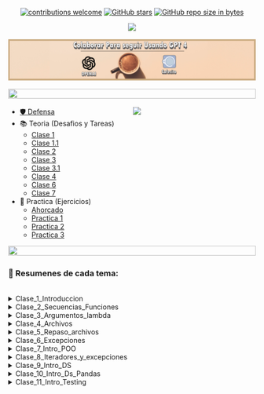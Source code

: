 
<div align="center"> 

[![contributions welcome](https://img.shields.io/badge/contributions-welcome-brightgreen.svg?style=flat)](https://github.com/Fabian-Martinez-Rincon/Seminario-de-Lenguajes-Python)
[![GitHub stars](https://img.shields.io/github/stars/Fabian-Martinez-Rincon/Seminario-de-Lenguajes-Python)](https://github.com/Fabian-Martinez-Rincon/Seminario-de-Lenguajes-Python/stargazers/)
[![GitHub repo size in bytes](https://img.shields.io/github/repo-size/Fabian-Martinez-Rincon/Seminario-de-Lenguajes-Python)](https://github.com/Fabian-Martinez-Rincon/Seminario-de-Lenguajes-Python)


<img src="https://readme-typing-svg.demolab.com?font=Fira+Code&size=30&duration=1700&pause=800&color=28CDF7&center=true&width=635&lines=Seminario de Lenguajes Python"/>
 </div>

</div>


<a title="" href="https://cafecito.app/ei-materias"><img src="/Otros/Cafecito.png" alt="" /></a>




<img src= 'https://i.gifer.com/origin/8c/8cd3f1898255c045143e1da97fbabf10_w200.gif' height="20" width="100%">

<p><img width="250" align='right' src="https://media.giphy.com/media/1Ye7CiFf0OvUaJ82A2/giphy.gif"></p>

- [🛡️ Defensa](/Defensa.md)
- 📚 Teoria (Desafios y Tareas)
    - [Clase 1](/docs/Documentos/Clases/Clase1.md)
    - [Clase 1.1](/docs/Documentos/Clases/Clase1_1.md)
    - [Clase 2](/docs/Documentos/Clases/Clase2.md)
    - [Clase 3](/docs/Documentos/Clases/Clase3.md)
    - [Clase 3.1](/docs/Documentos/Clases/Clase3_1.md)
    - [Clase 4](/docs/Documentos/Clases/Clase4.md)
    - [Clase 6](/docs/Documentos/Clases/Clase6.md)
    - [Clase 7](/docs/Documentos/Clases/Clase7.md)
- 🔧 Practica (Ejercicios)
    - [Ahorcado](/docs/Documentos/Ahorcado.md)
    - [Practica 1](/docs/Documentos/Practica1.md)
    - [Practica 2](/docs/Documentos/Practica2.md)
    - [Practica 3](/docs/Documentos/Practica3.md)

<img src= 'https://i.gifer.com/origin/8c/8cd3f1898255c045143e1da97fbabf10_w200.gif' height="20" width="100%">


### 📖 Resumenes de cada tema:

<br>

<details ><summary>Clase_1_Introduccion</summary> 


---

```Python
cadena = "dos"
match cadena:
    case "uno":
        print("UNO")
    case "dos" | "tres":
        print("DOS O TRES")
    case _:
        print("Ups.. ninguno de los anteriores")
```

```Python
intento = 3
nombre = "claudia"
print(f'Hola {nombre} !!! Ganaste! y necesitaste {intento} intentos!!!')
x = 4
print(f"{x:2d} {x*x:3d} {x*x*x:4d}")
```

</details>


<details><summary> Clase_2_Secuencias_Funciones </summary>


---

#### Cargar una Lista desde teclado

```Python
def Ingresar(lista_de_notas:list[int]):
    nota = int(input("Ingresá una nota (-1 para finalizar)"))
    while nota != -1:
        lista_de_notas.append(nota)
        nota = int(input("Ingresá una nota (-1 para finalizar)"))
    return lista_de_notas

lista_de_notas:list[int] = []
lista_de_notas=Ingresar(lista_de_notas)
print(lista_de_notas)

```

``Las tuplas no se pueden modificar``

#### Cargar un Diccionario desde teclado

```Python
def ingreso_notas():
""" Esta función retorna un diccionario con los nombres y notas de estudiantes """
    nombre = input("Ingresa un nombre (<FIN> para finalizar)")
    dicci = {}
    while nombre != "FIN":
        nota = int(input(f"Ingresa la nota de {nombre}"))
        dicci[nombre] = nota
        nombre = input("Ingresa un nombre (<FIN> para finalizar)")
    return dicci
notas_de_estudiantes = ingreso_notas()
notas_de_estudiantes
```

#### Los parametros pueden tener valores por defecto

```Python
def mi_musica(dicci_musica, nombre, tipo_musica="nacional"):
    if nombre in dicci_musica:
        interpretes = dicci_musica[nombre]
        for elem in interpretes[tipo_musica]:
            print(elem)
    else:
    print(f"¡Hola {nombre}! No tenés registrada música en esta colección")
mi_musica(nombre="vivi", tipo_musica="internacional", dicci_musica=dicci_musica)
```

#### Dato

```Python
def agrego(a, L=[]):
    L.append(a)
    return L
print(agrego(1))
print(agrego(2))
print(agrego(3))
```

#### Conjunto

Un conjunto es una colección de datos heterogéna, desordenada, NO indexada y sin elementos duplicados

```Python
bandas = {"AC/DC", "Metallica", "Greta Van Fleet", "Soda Stéreo", "Los Piojos"}
for elem in bandas:
    print(elem)
```

Operaciones con conjuntos
- Pensemos en las operaciones matemáticas sobre conjuntos:
    - in: retonar si un elemento pertenece o no a un conjunto.
    - |: unión entre dos conjuntos.
    - &: intersección entre dos conjuntos.
    - -: diferencia de conjuntos.


</details>


<details><summary> Clase_3_Argumentos_lambda </summary>

---

### Numero variable de parametros (Tupla)

#### `args` es una tupla que representa a los parámetros pasados.

```Python
def imprimo(*args):
    """ Esta función imprime los argumentos y sus tipos"""
    for valor in args:
        print(f"{valor} es de tipo {type(valor)}")
imprimo([1,2], "hola", 3.2) 
```

### Numero variable de parametros (Diccionario)

#### `args` es una diccionario que representa a los parámetros pasados.

```Python
def imprimo_otros_valores(**kwargs):
    """ ..... """
    for clave, valor in kwargs.items():
        print(f"{clave} es {valor}")
imprimo_otros_valores(banda1= 'Nirvana', banda2="Foo Fighters", banda3="AC/DC")
```

#### `global` y `nonlocal` permiten acceder a varables no locales a una función.

```Python
x = 0
def uno():
    x = 10
    def uno_uno():
        nonlocal x
        #global x
        x = 100
        print(f"En uno_uno: {x}")
    uno_uno()
    print(f"En uno: {x}") 
uno()
print(f"En ppal: {x}") 
```

### Atributos en Funciones

```Python
def calculo_promedio(notas):
    """ Esta función calcula el promedio de las notas recibida por parámetro.
    notas: es un diccionario de forma nombre_estudiante: nota
    """
    suma = 0
    for estu in notas:
        suma += notas[estu]
    promedio = 0 if len(notas)==0 else suma/len(notas)    
    return promedio

print(calculo_promedio.__doc__) 
print(calculo_promedio.__defaults__)
print(calculo_promedio.__name__)
```

- **funcion.\_\_doc__**: es el **docstring**.
- **funcion.\_\_name__**: es una cadena con el nombre la función.
- **funcion.\_\_defaults__**: es una tupla con los valores por defecto de los parámetros opcionales.


### Retorna una lista con las palabras en orden alfabetico 

```Python
def ordeno2(cadena:str):
    """ Implementación usando sorted"""
    lista = cadena.split()
    return sorted(lista, key=str.lower)
print(ordeno2("Hoy puede ser un gran día. "))
```

### Funciones Lambda

<h3>

```Python
 lambda parametros : expresion 
```

</h3>


### Ejemplo

```Python
def make_incrementor(n):
    return lambda x: x + n

f = make_incrementor(2)
g = make_incrementor(6)

print(f(42), g(42))
print(make_incrementor(22)(33))

# 44 48
# 55
```

### Función `map`

```Python
def doble(x):
    return 2*x
lista  = [1, 2, 3, 4, 5, 6, 7]
dobles = list(map(doble, lista))
print(dobles)
# [2, 4, 6, 8, 10, 12, 14]
```

### Función `map`

```Python
lista  = [1, 2, 3, 4, 5, 6, 7]
dobles = map(lambda x: 2*x, lista)
pares = list(filter(lambda x: x%2 == 0, lista))

print(dobles) # <map object at 0x00000144B50EDAB0>
print(pares)  # [2, 4, 6]
```

### Modulo `sys`

- Entre otras cosas, define:
    - `exit([arg])`: sale del programa actual;
    - `path`: las rutas donde buscar los módulos a cargar;
    - `platform`: contiene información sobre la plataforma.

## Tarea

- Averiguar cuándo un módulo se denomina **__main__**,

Un módulo puede definir funciones, clases y variables. Entonces, cuando el intérprete ejecuta un módulo, el variable \_\_name__ se establecerá como \_\_main__ si el módulo que se está ejecutando es el programa principa

</details>


<details ><summary> Clase_4_Archivos </summary>

---

# El módulo \_\_main__

- Las instrucciones ejecutadas en el nivel de llamadas superior del intérprete, ya sea desde un script o interactivamente, se consideran parte del módulo llamado **\_\_main__**, por lo tanto tienen su propio espacio de nombres global.

```Python
#módulo funciones
def uno():
    print("uno")
    print(f"El nombre de este módulo es {__name__}")

if __name__ == "__main__":
    uno()
```

### Función `open`

```python
open(file, mode='r', buffering=-1, encoding=None, errors=None, newline=None, closefd=True, opener=None)
```
- **encoding**: sólo para modo texto. Por defecto, la codificación establecida en las [configuraciones del sistema](https://docs.python.org/3.8/library/codecs.html#module-codecs) 
- **errors**: sólo en modo texto. Es una cadena que dice qué hacer ante un error en la codificación/decodificación. ("strict", "ignore", ..)
- **newline**: sólo modo texto. Puede ser: None, '', '\\n', '\\r', y '\\r\\n'.

```python

archi = open("pp.xxx", "r+", encoding="UTF-8")

import locale
locale.getpreferredencoding()


import os

ruta = os.path.dirname(os.path.realpath("."))
ruta_completa = os.path.join(ruta, "ejemplo","clase4", "archivo.txt")
```

### Almaceno datos en un archivo

```Python
f = open('archivo.txt', 'w')
print(f.write('Hola, xxxxxx'))
print(f.write('Mundo!'))

f.close()
```

### Leemos datos en un archivo

```Python
f = open('archivo.txt', 'r')
x = f.read(4)
print(f.read())
x
```

## Json

Cuando quiero guardar información que tiene una estructura

- Pensemos en estos ejemplos:

	- Los puntajes cada vez que juego a un juego. Información tipo: nombre jugador,  puntaje, fecha.
	- El banco de preguntas: tema, enunciado, respuesta correcta.
	- Los Python Plus de los estudiantes por turnos: turno, nombre, apellido, num_alumno, cantidad_puntos, etc.

- Es un formato de intercambio de datos muy popular. Por ejemplo:

```json
	{"equipo": "Astralis",
	 "e-sport": "CSGO",
	 "pais": "Dinamarca"}
    o 
    [{"equipo": "Astralis",
	  "e-sport": "CSGO",
	  "pais": "Dinamarca"},
      {"equipo": "9z",
	  "e-sport": "CSGO",
	  "pais": "Argentina"}]
```
- [+Info](https://www.json.org/json-en.html)

```Python
import json
```

- Permite serializar objetos.
    - serializamos con: `dumps()` y `dump()`.
    - desserializamos con: `loads()` y `load()`.

### Implementación

```Python
import json

archivo = open("bandas.txt", "r")
datos = json.load(archivo)
datos_a_mostrar = json.dumps(datos, indent=4)
archivo.close()
```

## CSV

- CSV (Comma Separated Values).
- Es un formato muy común para importar/exportar desde/hacia hojas de cálculo y bases de datos.

- **csv.reader**: crea un objeto "iterador" que nos permite recorrer las líneas del archivo.

### Leemos el contenido completo

```Python
import csv

ruta = os.path.dirname(os.path.realpath("."))
ruta_archivo = os.path.join(ruta, "Clase_4_Archivos","netflix_titles.csv")

archivo = open(ruta_archivo, "r",encoding="UTF-8")
csvreader = csv.reader(archivo, delimiter=',')

#encabezado = csvreader.__next__()
encabezado = next(csvreader)

for linea in csvreader:
    if linea[1] == "TV Show" and linea[5] == "Argentina": 
        print(f"{linea[2]:<40} {linea[3]}")

archivo.close()
```

### Otra forma de hacer lo de arriba

```Python
archivo = open(ruta_archivo, "r",encoding="UTF-8")
csvreader = csv.reader(archivo, delimiter=',')

shows_ar = filter(lambda x:  x[5] == "Argentina" and x[1] == "TV Show", csvreader)
for elem in shows_ar:
    print(f"{elem[2]:<40} {elem[3]}")
    
print(shows_ar)
archivo.close()
```

### Creamos un Csv desde un Txt

```Python
import csv
import json

archivo = open("bandas.txt")
archivo_csv = open("bandas.csv", "w")

bandas = json.load(archivo)

writer = csv.writer(archivo_csv)
writer.writerow(["Nombre", "Ciudad de procedencia", "Refencias"])
for banda in bandas:
    writer.writerow([banda["nombre"], banda["ciudad"], banda["ref"]])

archivo.close()
archivo_csv.close()
#type(writer)
```

### DoctReader

```Python
archivo_cvs = open("bandas.csv", "r")
csvreader = csv.DictReader(archivo_cvs, delimiter=',')

for linea in csvreader:
    print(linea["Nombre"])

archivo_csv.close()
```

</details>


<details><summary> Clase_5_Repaso_archivos </summary>

---

### import os

```python
import os
os.getcwd()
#'c:\\Users\\fabian\\Desktop\\Seminario-de-Lenguajes-Python\\Teorias\\Clase_4_Archivos'
ruta_completa = os.path.join(os.getcwd(), ruta_archivos)

archivo_netflix = os.path.join(ruta_completa, "netflix_titles.csv")
titulos_2021 = os.path.join(ruta_completa, "titulos2021.csv")
```

### with

```Python
# Abro el dataset
with open(archivo_netflix, encoding='utf-8') as data_set:
    reader = csv.reader(data_set, delimiter=',')
    # Creo el archivo .csv de salida
    with open(titulos_2021, 'w', encoding='utf-8') as salida:
        writer = csv.writer(salida)

        # Agrego el encabezado
        writer.writerow(reader.__next__())

        # Escribo sólo los titulos estrenados en 2021
        writer.writerows(filter(lambda titulo: titulo[7] == '2021', reader))
```

### Ejemplo Raro

```Python
import os
import csv
from collections import Counter

titulos_2021 = os.path.join(os.getcwd(),"Teorias", "Clase_4_Archivos","netflix_titles.csv")
archivo = open(titulos_2021, 'r', encoding="UTF-8")

csv_reader = csv.reader(archivo, delimiter=',')
paises = map(lambda fila: fila[5], csv_reader )
print(paises)
top_5 = Counter(paises).most_common(5)
print(f'Los 5 paises con más titulos: \n {dict(top_5)}')
```

</details>


<details ><summary> Clase_6_Excepciones </summary>

---

## PySimpleGUI

- **read()**: devuelve una **tupla** con un **evento** y **los valores** de todos los elementos de entrada en la ventana.

```Python
import PySimpleGUI as sg      

sg.Popup('Mi  primera ventanita', button_color=('black', 'red'))
sg.PopupYesNo('Mi  primera ventanita', button_color=('black', 'green'))
sg.PopupOKCancel('Mi  primera ventanita', button_color=('black', 'grey'))
texto = sg.PopupGetText('Titulo', 'Ingresá algo')      
sg.Popup('Resultados', 'Ingresaste el siguiente texto: ', texto)

#Creamos una Ventana
sg.Window(title="Hola Mundo!", layout=[[]], margins=(100, 50)).read()
```

### Leemos los eventos por teclado

```Python
import PySimpleGUI as sg

layout = [ [sg.Text('Ingresá primer valor'), sg.InputText()],
           [sg.Text('Ingresá segundo valor'), sg.InputText()],
           [sg.Button('Ok'), sg.Button('Cancel')] ]

window = sg.Window("Segunda Demo", layout, margins=(200, 150))

while True:
    event, values = window.read()

    if event == "Cancel" or event == sg.WIN_CLOSED:
        break
    print('Datos ingresados: ', values)

window.close()
```

### Layout: ¿cómo organizamos la UI?


Representa al esquema  o  diseño de nuestra UI: **cómo se distribuyen los elementos en la UI**.

```Python
layout = [ [sg.Text('Ingresá primer valor'), sg.InputText()],
           [sg.Text('Ingresá segundo valor'), sg.InputText()],
           [sg.Button('Ok'), sg.Button('Cancel')] ]
```
### Elementos de la UI

- Acá van algunos disponibles en PySimpleGUI

	- Buttons: File Browse, Folder Browse, Color chooser, Date picker, etc.
	- Checkbox, Radio Button, Listbox    
	- Slider, Progress Bar 
	- Multi-line Text Input, Scroll-able Output  
	- Image, Menu, Frame, Column, Graph, Table

## Excepciones

### NameError

```Python
XX = 10
try:
    print(XX1)
except NameError:
    print("Usaste una variable que no está definida")
```

### KeyError

```Python
bandas = {
    "William Campbell": {"ciudad": "La Plata", "ref": "www.instagram.com/williamcampbellok"},
    "Buendia": {"ciudad": "La Plata", "ref":"https://buendia.bandcamp.com/"},
    "Lúmine": {"ciudad": "La Plata", "ref": "https://www.instagram.com/luminelp/"},
    "La Renga": {"ciudad": "XXXX", "ref": "ALGUNA"},
    "Divididos": {"ciudad": "XXXX", "ref": "xxx"}}
mis_bandas: = []
nombre_banda =  input("Ingresá el nombre de la banda que te gusta")

try:
     mis_bandas.append({"banda": nombre_banda, "url":bandas[nombre_banda]})
except KeyError:
    print("Ingresaste el nombre de una banda que no tengo registrada")
                            
print(mis_bandas)
```

### finally

Siempre se ejecuta al final del bloque Try. (Cosa que cuando tenemos una except no pasaria)

### else

Se ejecuta unicamente si no hubo except, podemos imprimir un mensaje indicando que no hubo inconvenientes

</details>


<details><summary> Clase_7_Intro_POO </summary>

---

### Objeto Jugador

- El método **\_\_init__() se invoca automáticamente** al crear el objeto.

```Python
class Jugador():
    """ Define la entidad que representa a un jugador en el juego"""
    def __init__(self, nom="Tony Stark", nic="Ironman"):
        self.nombre = nom
        self.nick = nic
        self.puntos = 0
    #Métodos
    def incrementar_puntos(self, puntos):
        self.puntos += puntos

tony = Jugador()
bruce = Jugador("Bruce Wayne", "Batman")
print(tony.nombre)
print(bruce.nombre)
```

### Objetos SuperHeroe

<table >

<tr>
<td> SuperHeroe</td> <td> imprimo_villanos</td>
</tr>

<tr>
<td>
 
```Python
class SuperHeroe():
    """ Esta clase  define a un superheroe 
    villanos:  representa a los enemigos 
    de todos los superhéroes
    """  
    villanos = []
        
    def __init__(self, nombre, alias):
        self.nombre = nombre
        self.enemigos = []
                
    def get_nombre(self):
        return self.nombre
  
    def get_enemigos(self):
        return self.enemigos
        
    def agregar_enemigo(self, otro_enemigo):
        "Agrega un enemigo a los enemigos del superhéroe"
        
        self.enemigos.append(otro_enemigo)
        SuperHeroe.villanos.append(otro_enemigo)
```


</td>
<td>

```Python
# OJO que esta función  está FUERA de la clase
def imprimo_villanos(nombre, lista_de_villanos):
    "imprime  la lista de todos los villanos de nombre"
    print("\n"+"*"*40)
    print(f"Los enemigos de {nombre}")
    print("*"*40)
    for malo in lista_de_villanos:
        print(malo)
        
batman = SuperHeroe( "Bruce Wayne", "Batman")
ironman = SuperHeroe( "Tony Stark", "ironman")

batman.agregar_enemigo("Joker")
batman.agregar_enemigo("Pinguino")
batman.agregar_enemigo("Gatubela")

ironman.agregar_enemigo("Whiplash")
ironman.agregar_enemigo("Thanos")
```


 
</td>
</tr>
 
</table>



```Python
imprimo_villanos(batman.get_nombre(), batman.get_enemigos())
imprimo_villanos(ironman.get_nombre(), ironman.get_enemigos())

imprimo_villanos("todos los superhéroes", SuperHeroe.villanos)
```

### Python nos permite hacer lo siguiente (No es buena Practica)

```Py
class SuperHeroe:
    pass

tony = SuperHeroe()  
tony.nombre = "Tony Stark"
tony.alias = "Ironman"
tony.soy_Ironman = lambda : True if tony.alias == "Ironman" else False

tony.soy_Ironman()
tony.nombre

del tony.nombre
tony.nombre
```

### No es publico

```Python
class Jugador():
    "Define la entidad que representa a un jugador en el juego"
    def __init__(self, nom="Tony Stark", nic="Ironman"):
        self._nombre = nom
        self.nick = nic
        self.puntos = 0
    #Métodos
    def incrementar_puntos(self, puntos):
        self.puntos += puntos

tony = Jugador()
print(tony._nombre)
```

### No es taaan publico

```Python
class CodigoSecreto:
    '''¿¿¿Textos con clave??? '''

    def __init__(self, texto_plano, clave_secreta):
        self.__texto_plano = texto_plano
        self.__clave_secreta = clave_secreta

    def desencriptar(self, clave_secreta):
        '''Solo se muestra el texto si la clave es correcta'''
        
        if clave_secreta == self.__clave_secreta:
            return self.__texto_plano
        else:
            return ''
```

# Entonces... respecto a lo público y privado

## Respetaremos las convenciones

### Todo identificador que comienza con **"_"** será considerado privado.

# Algunos métodos especiales

Mencionamos antes que los "__" son especales en Python. Por ejemplo, podemos definir métodos con estos nombres:

- \_\_lt__, \_\_gt__, \_\_le__, \_\_ge__ 
- \_\_eq__, \_\_ne__

En estos casos, estos métodos nos permiten comparar dos objetos con los símbolos correspondientes:

- x<y invoca  x.\_\_lt\_\_(y),
- x<=y invoca x.\_\_le\_\_(y), 
- x==y invoca x.\_\_eq\_\_(y), 
- x!=y invoca x.\_\_ne\_\_(y),
- x>y invoca x.\_\_gt\_\_(y), 
- x>=y invoca x.\_\_ge\_\_(y).

```Python
class Jugador:
    """ .. """
    def __init__(self, nom="Tony Stark", nic="Ironman"):
        self._nombre = nom
        self.nick = nic
        self.puntos = 0
    def __lt__(self, otro):
        return (self._nombre < otro._nombre)
    def __eq__(self, otro):
        return (self.nick == otro.nick)
    def __ne__(self, otro):
        return (self._nombre != otro._nombre)

tony = Jugador()
bruce = Jugador("Bruce Wayne", "Batman")

if bruce < tony:
    print("Mmmm.... Algo anda mal..")
print("Son iguales" if tony == bruce else "Son distintos")

# Mmmm.... Algo anda mal..
# Son distintos

```

### El método \_\_str__

```Python
class Jugador:
    """ .. """
    def __init__(self, nom="Tony Stark", nic="Ironman"):
        self._nombre = nom
        self.nick = nic
        self.puntos = 0
    def __str__(self):
        return (f"{self._nombre}, mejor conocido como {self.nick}")
    def __lt__(self, otro):
        return (self._nombre < otro._nombre)
    def __eq__(self, otro):
        return (self.nick == otro.nick)
    def __ne__(self, otro):
        return (self._nombre != otro._nombre)
tony = Jugador()
bruce = Jugador("Bruce Wayne", "Batman")

print(tony)
print(tony if tony == bruce else bruce)
```

---

## Herencia

```Python
class Jugador:
    def __init__(self, nombre, juego="Tetris", tiene_equipo=False, equipo=None):
            self.nombre = nombre
            self.juego = juego
            self.tiene_equipo = tiene_equipo
            self.equipo = equipo
    def jugar(self):
            if self.tiene_equipo:
                    print (f"{self.nombre} juega en el equipo {self.equipo} al {self.juego}")
            else:
                    print(f"{self.nombre} juega solo al {self.juego}")

class JugadorDeFIFA(Jugador):
    def __init__(self, nombre, equipo):
            Jugador.__init__(self, nombre, "FIFA", True, equipo)

class JugadorDeLOL(Jugador):
    def __init__(self, nombre, equipo):
            Jugador.__init__(self, nombre, "LOL")
            
nico = JugadorDeFIFA('Nico Villalba', "Guild Esports")
nico.jugar()
faker = JugadorDeLOL("Faker", "SK Telecom")
faker.jugar()

# Nico Villalba juega en el equipo Guild Esports al FIFA
# Faker juega solo al LOL
```

### Herencia Múltiple

```Python
class Jugador:
    def __init__(self, nombre, juego="No definido", tiene_equipo= False, equipo=None):
        self.nombre = nombre
        self.juego = juego
        self.tiene_equipo = tiene_equipo
        self.equipo = equipo
        
    def jugar(self):
        if self.tiene_equipo:
            print (f"{self.nombre} juega en el equipo {self.equipo} al {self.juego}")
        else:
            print(f"{self.nombre} juega solo al {self.juego}")

class Deportista:
    def __init__(self, nombre, equipo = None):
        self.nombre = nombre
        self.equipo = equipo
   
    def jugar(self): 
        print (f"Mi equipo es {self.equipo}")
class JugadorDeFIFA(Jugador, Deportista):
    def __init__(self, nombre, equipo):
        Jugador.__init__(self, nombre, "PS4", True, equipo)
        Deportista.__init__(self,nombre, equipo)

class JugadorDeLOL(Deportista, Jugador):
    def __init__(self, nombre, equipo):
        Jugador.__init__(self, nombre, "LOL")
        Deportista.__init__(self, nombre, equipo)
nico = JugadorDeFIFA('Nico Villalba', "Guild Esports")
nico.jugar()
faker = JugadorDeLOL("Faker", "SK Telecom")
faker.jugar()
```

- Ambas clases bases tienen definido un método **jugar**.
    - En este caso, se toma el método de la clase más a la **izquierda** de la lista.

- Por lo tanto, es MUY importante el orden en que se especifican las clases bases. 


# Resumiendo...

## Objetos  y clases

- La  **clase** define las propiedades y los métodos de los objetos.

- Los **objetos** son instancias de una clase.

- Cuando se crea un objeto, se ejecuta el método **\_\_init()__** que permite inicializar el objeto.

- La definición de la clase especifica qué partes son privadas y cuáles públicas.


# Mensajes y métodos

TODO el procesamiento en este modelo es activado por mensajes entre objetos.

- El **mensaje** es el modo de comunicación entre los objetos. Cuando se invoca una función de un objeto, lo que se está haciendo es **enviando un mensaje** a dicho objeto.
- El **método** es la función que está asociada a un objeto determinado y cuya ejecución sólo puede desencadenarse a través del envío de un mensaje recibido.


</details>


<details><summary> Clase_8_Iteradores_y_excepciones </summary>

---

## Super y Herencia Múltiple

```Python
class A():
    def __init__(self):
        print("Soy A")

class B():
    def __init__(self):
        print("Soy B")

class C(B, A):
    def __init__(self):
        print("Soy C")
        super().__init__()
obj = C()

# Soy C
# Soy B
C.__mro__
# (__main__.C, __main__.B, __main__.A, object)
```

### Decoradores

```Python
def decorador(funcion):
    def funcion_interna():
        print("Antes de  invocar a la función.")
        funcion()
        print("Después de invocar a la función.")
    return funcion_interna

@decorador
def decimos_hola():
    print("Hola!")

decimos_hola()

# Antes de  invocar a la función.
# Hola!
# Después de invocar a la función.
```

### Excepciones Personalizadas

```Python
try:
    raise ExcepcionRara("Hola mundo")
    
except ExcepcionRara as e:
    print(f"Ups! Se produjo la excepción rara!! {e}")
```

### Algunas convenciones

```Python
class Error(Exception):
    """Base class for exceptions in this module."""
    pass

class InputError(Error):
    """Exception raised for errors in the input.
    Attributes:
        expression -- input expression in which the error occurred
        message -- explanation of the error
    """

    def __init__(self, expression, message):
        self.expression = expression
        self.message = message

try:
    raise InputError("xxx","hola")
except InputError as e: 
    print(e)
#('xxx', 'hola')
```

</details>


<details><summary> Clase_9_Intro_DS </summary>

---

### Pandas

```Python
import os
import pandas as pd

archivo_netflix = os.path.join(os.getcwd(),  "netflix_titles.csv")
data_set = pd.read_csv(archivo_netflix, encoding='utf-8')
print(data_set)
```

### Algunas operaciones
- len(data_set) `Cuantas filas?`
- data_set.shape `Cuantas filas y columnas?`
- data_set.columns `Cuales son las columnas`
- data_set["type"] `Filtrar por la columna type`
- data_set["type"].unique() `Que no aparezcan valores repetidos`
- columna = data_set["type"] `Cuantos contenidos hay de cada tipo`

### DataFrame

```Python
datos = {
        'tenista': ['Novak Djokovic', 'Rafael Nadal', 'Roger Federer', 'Ivan Lendl', 'Pete Sampras', 'John McEnroe', 'Bjorn Borg'],
        'pais': ['Serbia', 'España', 'Suiza', 'República Checa','Estados Unidos', 'Estados Unidos', 'Suecia'],
        'gran_slam': [20, 21, 20, 8, 14, 7, 11],
        'master_1000': [37, 36, 28, 22, 11, 19, 15],
        'otros': [5, 1, 6, 5, 5, 3, 2]
         }
labels_filas = ["H01", "H02", "H03", "H04", "H05", "H06", "H07"]
df = pd.DataFrame(data=datos, index=labels_filas)
print(df)
tenistas = df["tenista"] 
# Accedemos a los datos de una columna
print(tenistas)
# Accedemos a una fila
fila = df.loc["H03"]  
print(fila)
# Vemos los datos de la primera fila
df.iloc[0] 
x = df.iloc[0]
x["tenista"]
# Un Conjunto
# Por Filas
df.loc["H03":"H06"]
# Por Columnas
df[["tenista","master_1000"]]
# Un dato especifico
el_mejor = df.at["H03","tenista"]
```

#### Que tenistas ganaron mas de 20g Gran Slam

```Python
df[df["gran_slam"] >= 20]
```

### Podemos guardar el dataframe en archivos

```Python
# En formato csv
tv_shows_ar.to_csv("ShowsAR.csv")
# En formato json
tv_shows_ar.to_json("ShowsAR.json")
```

</details>


<details><summary> Clase_10_Intro_Ds_Pandas </summary>

---



</details>


<details><summary> Clase_11_Intro_Testing </summary>

---

Assert

- Esta sentencia realiza una comprobación de una condición, y en caso de ser falsa, levanta la excepción `AssertionError` en forma general es `assert condicion`

```Python
assert sum([1, 2, 3]) == 6

# Equivalente a 
if sum([1, 2, 3]) != 6:
    raise AssertionError()
```

### Pruebas

```Python
def calcular_promedio(lista):
	cant_elementos = len(lista)
	return 0 if cant_elementos == 0 else sum(lista)/cant_elementos
assert calcular_promedio([1, 2, 3]) == 2.0, "Deberia dar 2.0"
assert calcular_promedio([1]) == 1.0, "Deberia dar 1.0"
assert calcular_promedio([]) == 0, "Deberia dar 0"

def sumar(a, b):
	assert type(a) == int, "El primer argumento debería ser un entero"
	assert type(b) == int, "El segundo argumento debería ser un entero"
	return a+b
sumar(1,2)
#sumar(15.2, 2)

# "El primer argumento debería ser un entero"

def test_case1():
	assert calcular_promedio([]) == 0, "Debería dar 0"
def test_case2():
	assert calcular_promedio([1]) == 1.0, "Debería dar 1.0"
def test_case3():
	assert calcular_promedio([1, 2, 3]) == 2.0, "Debería dar 2.0"
if __name__ == "__main__":
	test_case1()
	test_case2()
	test_case3()
	print("Tests pasados!") # Imprime esto
```

### Tipos de test

- Test de unidad
- Test de integración
- Test de sistema
- Test de aceptación

## ¿Cómo definimos nuestros tests?

- Debemos definir nuestros casos de prueba en clases que heredan de la clase unittest.TestCase.
- Los métodos asociados a los test deben comenzar con el prefijo “test”, de manera tal que puedan ser reconocidos por el test runner.
- En vez de utilizar la sentencia assert, cada test invoca a métodos definidos en unittest.TestCase tales como:
    - assertEqual(), assertNotEqual(): para chequear por un resultado esperado.
    - assertTrue(), assertFalse(): para verificar una condición.
    - assertRaises(): para verificar si se levantó una excepción.
    - La lista completa de métodos en la documentación oficial]

</details>


















